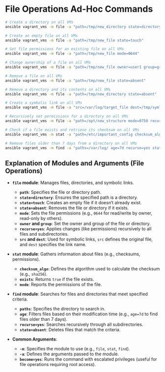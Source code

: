 # File Operations Ad-Hoc Commands

```bash
# Create a directory on all VMs
ansible vagrant_vms -m file -a "path=/tmp/new_directory state=directory"

# Create an empty file on all VMs
ansible vagrant_vms -m file -a "path=/tmp/new_file state=touch"

# Set file permissions for an existing file on all VMs
ansible vagrant_vms -m file -a "path=/tmp/new_file mode=0644"

# Change ownership of a file on all VMs
ansible vagrant_vms -m file -a "path=/tmp/new_file owner=user1 group=group1"

# Remove a file on all VMs
ansible vagrant_vms -m file -a "path=/tmp/new_file state=absent"

# Remove a directory and its contents on all VMs
ansible vagrant_vms -m file -a "path=/tmp/new_directory state=absent"

# Create a symbolic link on all VMs
ansible vagrant_vms -m file -a "src=/var/log/target_file dest=/tmp/symlink_name state=link"

# Recursively set permissions for a directory on all VMs
ansible vagrant_vms -m file -a "path=/opt/new_structure mode=0750 recurse=yes"

# Check if a file exists and retrieve its checksum on all VMs
ansible vagrant_vms -m stat -a "path=/etc/important_config checksum_algo=sha256"

# Remove files older than 7 days from a directory on all VMs
ansible vagrant_vms -m find -a "paths=/var/log/ age=7d recurse=yes state=absent"
```

## Explanation of Modules and Arguments (File Operations)

- **`file` module**: Manages files, directories, and symbolic links.
  - **`path`**: Specifies the file or directory path.
  - **`state=directory`**: Ensures the specified path is a directory.
  - **`state=touch`**: Creates an empty file if it doesn’t already exist.
  - **`state=absent`**: Removes the file or directory if it exists.
  - **`mode`**: Sets the file permissions (e.g., `0644` for read/write by owner, read-only by others).
  - **`owner` and `group`**: Set the owner and group of the file or directory.
  - **`recurse=yes`**: Applies changes (like permissions) recursively to all files and subdirectories.
  - **`src` and `dest`**: Used for symbolic links, `src` defines the original file, and `dest` specifies the link name.
  
- **`stat` module**: Gathers information about files (e.g., checksums, permissions).
  - **`checksum_algo`**: Defines the algorithm used to calculate the checksum (e.g., `sha256`).
  - **`exists`**: Returns `true` if the file exists.
  - **`mode`**: Reports the permissions of the file.
  
- **`find` module**: Searches for files and directories that meet specified criteria.
  - **`paths`**: Specifies the directory to search in.
  - **`age`**: Filters files based on their modification time (e.g., `age=7d` to find files older than 7 days).
  - **`recurse=yes`**: Searches recursively through all subdirectories.
  - **`state=absent`**: Deletes files that match the criteria.
  
- **Common Arguments**:
  - **`-m`**: Specifies the module to use (e.g., `file`, `stat`, `find`).
  - **`-a`**: Defines the arguments passed to the module.
  - **`become=yes`**: Runs the command with escalated privileges (useful for file operations requiring root access).
